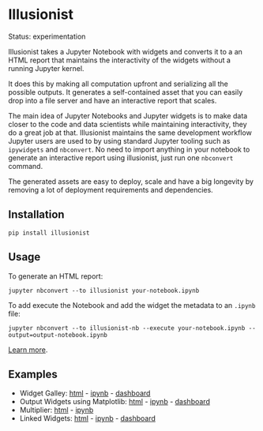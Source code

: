 # Illusionist

Status: experimentation

Illusionist takes a Jupyter Notebook with widgets and converts it to a
an HTML report that maintains the interactivity of the widgets without a
running Jupyter kernel.

It does this by making all computation upfront and serializing all the possible outputs.
It generates a self-contained asset that you can easily drop into a file server
and have an interactive report that scales.

The main idea of Jupyter Notebooks and Jupyter widgets is to make data closer
to the code and data scientists while maintaining interactivity, they do a great job at that.
Illusionist maintains the same development workflow Jupyter users are used to by using
standard Jupyter tooling such as `ipywidgets` and `nbconvert`.
No need to import anything in your notebook to generate an interactive report using illusionist,
just run one `nbconvert` command.

The generated assets are easy to deploy, scale and have a big longevity by
removing a lot of deployment requirements and dependencies.

## Installation

```
pip install illusionist
```

## Usage

To generate an HTML report:

```
jupyter nbconvert --to illusionist your-notebook.ipynb
```

To add execute the Notebook and add the widget the metadata to an `.ipynb` file:

```
jupyter nbconvert --to illusionist-nb --execute your-notebook.ipynb --output=output-notebook.ipynb
```

[Learn more](/usage).

## Examples

- Widget Galley: [html](/examples/widget-gallery.html) - [ipynb](https://nbviewer.danielfrg.com/#/url/raw.githubusercontent.com/danielfrg/illusionist/master/examples/widget-gallery.ipynb) - [dashboard](https://jupyter-flex.netlify.app/examples/illusionist/widget-gallery.html)
- Output Widgets using Matplotlib: [html](/examples/matplotlib.html) - [ipynb](https://nbviewer.danielfrg.com/#/url/raw.githubusercontent.com/danielfrg/illusionist/master/examples/matplotlib.ipynb) - [dashboard](https://jupyter-flex.netlify.app/examples/illusionist/matplotlib.html)
- Multiplier: [html](/examples/multiplier.html) - [ipynb](https://nbviewer.danielfrg.com/#/url/raw.githubusercontent.com/danielfrg/illusionist/master/examples/multiplier.ipynb)
- Linked Widgets: [html](/examples/linked.html) - [ipynb](https://nbviewer.danielfrg.com/#/url/raw.githubusercontent.com/danielfrg/illusionist/master/examples/linked.ipynb) - [dashboard](https://jupyter-flex.netlify.app/examples/illusionist/linked.html)

